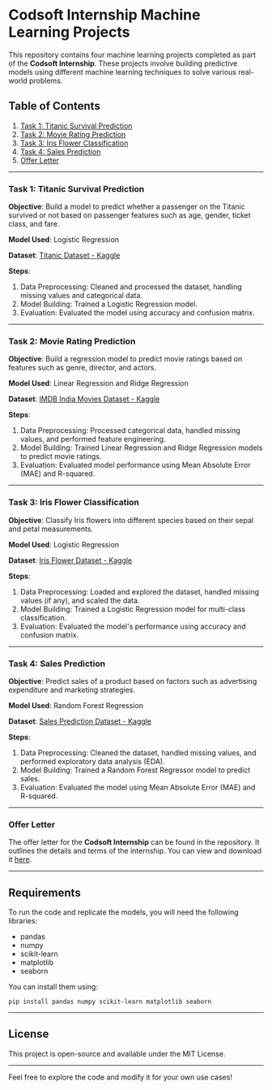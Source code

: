 # Codsoft Internship Machine Learning Projects

This repository contains four machine learning projects completed as part of the **Codsoft Internship**. These projects involve building predictive models using different machine learning techniques to solve various real-world problems.

## Table of Contents

1. [Task 1: Titanic Survival Prediction](#task-1-titanic-survival-prediction)
2. [Task 2: Movie Rating Prediction](#task-2-movie-rating-prediction)
3. [Task 3: Iris Flower Classification](#task-3-iris-flower-classification)
4. [Task 4: Sales Prediction](#task-4-sales-prediction)
5. [Offer Letter](#offer-letter)

---

### Task 1: Titanic Survival Prediction

**Objective**: 
Build a model to predict whether a passenger on the Titanic survived or not based on passenger features such as age, gender, ticket class, and fare.

**Model Used**: 
Logistic Regression

**Dataset**: [Titanic Dataset - Kaggle](https://www.kaggle.com/datasets/yasserh/titanic-dataset)

**Steps**:
1. Data Preprocessing: Cleaned and processed the dataset, handling missing values and categorical data.
2. Model Building: Trained a Logistic Regression model.
3. Evaluation: Evaluated the model using accuracy and confusion matrix.

---

### Task 2: Movie Rating Prediction

**Objective**: 
Build a regression model to predict movie ratings based on features such as genre, director, and actors.

**Model Used**: 
Linear Regression and Ridge Regression

**Dataset**: [IMDB India Movies Dataset - Kaggle](https://www.kaggle.com/datasets/adrianmcmahon/imdb-india-movies)

**Steps**:
1. Data Preprocessing: Processed categorical data, handled missing values, and performed feature engineering.
2. Model Building: Trained Linear Regression and Ridge Regression models to predict movie ratings.
3. Evaluation: Evaluated model performance using Mean Absolute Error (MAE) and R-squared.

---

### Task 3: Iris Flower Classification

**Objective**: 
Classify Iris flowers into different species based on their sepal and petal measurements.

**Model Used**: 
Logistic Regression

**Dataset**: [Iris Flower Dataset - Kaggle](https://www.kaggle.com/datasets/arshid/iris-flower-dataset)

**Steps**:
1. Data Preprocessing: Loaded and explored the dataset, handled missing values (if any), and scaled the data.
2. Model Building: Trained a Logistic Regression model for multi-class classification.
3. Evaluation: Evaluated the model's performance using accuracy and confusion matrix.

---

### Task 4: Sales Prediction

**Objective**: 
Predict sales of a product based on factors such as advertising expenditure and marketing strategies.

**Model Used**: 
Random Forest Regression

**Dataset**: [Sales Prediction Dataset - Kaggle](https://www.kaggle.com/code/ashydv/sales-prediction-simple-linear-regression/input)

**Steps**:
1. Data Preprocessing: Cleaned the dataset, handled missing values, and performed exploratory data analysis (EDA).
2. Model Building: Trained a Random Forest Regressor model to predict sales.
3. Evaluation: Evaluated the model using Mean Absolute Error (MAE) and R-squared.

---

### Offer Letter

The offer letter for the **Codsoft Internship** can be found in the repository. It outlines the details and terms of the internship. You can view and download it [here](./Offer%20Letter%20Codsoft.pdf).

---

## Requirements

To run the code and replicate the models, you will need the following libraries:

- pandas
- numpy
- scikit-learn
- matplotlib
- seaborn

You can install them using:

```
pip install pandas numpy scikit-learn matplotlib seaborn
```

---

## License

This project is open-source and available under the MIT License.

---

Feel free to explore the code and modify it for your own use cases!
